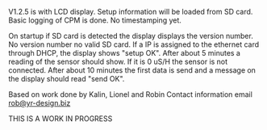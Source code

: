 
V1.2.5 is with LCD display. Setup information will be loaded from SD card.  
Basic logging of CPM is done. No timestamping yet. 

On startup if SD card is detected the display displays the version number. No version number no valid SD card. 
If a IP is assigned to the ethernet card through DHCP, the display shows "setup OK".
After about 5 minutes a reading of the sensor should show. If it is 0 uS/H the sensor is not connected. 
After about 10 minutes the first data is send and a message on the display should read "send OK".

Based on work done by Kalin, Lionel and Robin 
Contact information email rob@yr-design.biz

THIS IS A WORK IN PROGRESS


